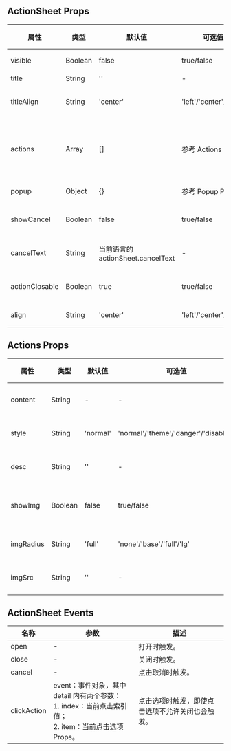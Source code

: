 ## ActionSheet Props

| 属性           | 类型    | 默认值                            | 可选值                  | 必传 | 说明                                 |
| -------------- | ------- | --------------------------------- | ----------------------- | ---- | ------------------------------------ |
| visible        | Boolean | false                             | true/false              | N    | 是否显示。                           |
| title          | String  | ''                                | -                       | N    | 标题。                               |
| titleAlign     | String  | 'center'                          | 'left'/'center'/'right' | N    | 标题对齐方式。                       |
| actions        | Array   | []                                | 参考 Actions Props      | Y    | 菜单选项，Actions Props 组成的数组。 |
| popup          | Object  | {}                                | 参考 Popup Props        | N    | 弹出层参数。                         |
| showCancel     | Boolean | false                             | true/false              | N    | 是否显示取消选项。                   |
| cancelText     | String  | 当前语言的 actionSheet.cancelText | -                       | N    | 取消选项文本。                       |
| actionClosable | Boolean | true                              | true/false              | N    | 点击选项是否关闭。                   |
| align          | String  | 'center'                          | 'left'/'center'/'right' | N    | 对齐方式。                           |

## Actions Props

| 属性      | 类型    | 默认值   | 可选值                               | 必传 | 说明           |
| --------- | ------- | -------- | ------------------------------------ | ---- | -------------- |
| content   | String  | -        | -                                    | Y    | 选项内容。     |
| style     | String  | 'normal' | 'normal'/'theme'/'danger'/'disabled' | N    | 选项样式。     |
| desc      | String  | ''       | -                                    | N    | 选项描述。     |
| showImg   | Boolean | false    | true/false                           | N    | 是否显示图片。 |
| imgRadius | String  | 'full'   | 'none'/'base'/'full'/'lg'            | N    | 图片圆角。     |
| imgSrc    | String  | ''       | -                                    | N    | 图片地址。     |

## ActionSheet Events

| 名称        | 参数                                                                                                           | 描述                                             |
| ----------- | -------------------------------------------------------------------------------------------------------------- | ------------------------------------------------ |
| open        | -                                                                                                              | 打开时触发。                                     |
| close       | -                                                                                                              | 关闭时触发。                                     |
| cancel      | -                                                                                                              | 点击取消时触发。                                 |
| clickAction | event：事件对象，其中 detail 内有两个参数：<br />1. index：当前点击索引值；<br />2. item：当前点击选项 Props。 | 点击选项时触发，即使点击选项不允许关闭也会触发。 |
